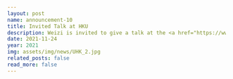 ```yaml
---
layout: post
name: announcement-10
title: Invited Talk at HKU
description: Weizi is invited to give a talk at the <a href="https://www.cs.hku.hk/"> Department of Computer Science </a> at the <a href="https://www.hku.hk/"> University of Hong Kong </a> in Fall 2021.
date: 2021-11-24
year: 2021
img: assets/img/news/UHK_2.jpg
related_posts: false
read_more: false
---
```

